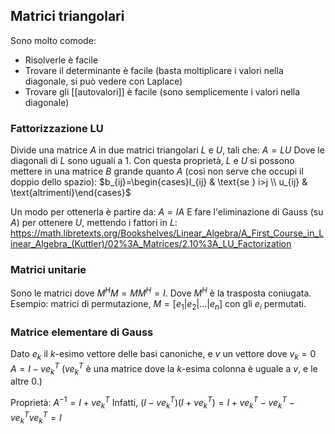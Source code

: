 ## Matrici triangolari

Sono molto comode:
- Risolverle è facile
- Trovare il determinante è facile (basta moltiplicare i valori nella diagonale, si può vedere con Laplace)
- Trovare gli [[autovalori]] è facile (sono semplicemente i valori nella diagonale)

### Fattorizzazione LU

Divide una matrice $A$ in due matrici triangolari $L$ e $U$, tali che:
$A=LU$
Dove le diagonali di $L$ sono uguali a $1$.
Con questa proprietà, $L$ e $U$ si possono mettere in una matrice $B$ grande quanto $A$ (così non serve che occupi il doppio dello spazio):
$b_{ij}=\begin{cases}l_{ij} & \text{se } i>j \\ u_{ij} & \text{altrimenti}\end{cases}$

Un modo per ottenerla è partire da:
$A=IA$
E fare l'eliminazione di Gauss (su $A$) per ottenere $U$, mettendo i fattori in $L$: https://math.libretexts.org/Bookshelves/Linear_Algebra/A_First_Course_in_Linear_Algebra_(Kuttler)/02%3A_Matrices/2.10%3A_LU_Factorization

### Matrici unitarie

Sono le matrici dove $M^HM=MM^H=I$.
Dove $M^H$ è la trasposta coniugata.
Esempio: matrici di permutazione, $M=[e_1|e_2|...|e_n]$ con gli $e_i$ permutati.

### Matrice elementare di Gauss

Dato $e_k$ il $k$-esimo vettore delle basi canoniche, e $v$ un vettore dove $v_k=0$
$A=I-ve_k^T$
($ve_k^T$ è una matrice dove la $k$-esima colonna è uguale a $v$, e le altre 0.)

Proprietà: $A^{-1}=I+ve_k^T$
Infatti, $(I-ve_k^T)(I+ve_k^T)=I+ve_k^T-ve_k^T-ve_k^Tve_k^T=I$